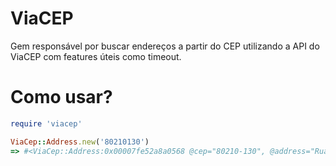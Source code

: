 # ViaCEP
Gem responsável por buscar endereços a partir do CEP utilizando a API do ViaCEP com features úteis como timeout.

# Como usar?

```ruby
require 'viacep'

ViaCep::Address.new('80210130')
=> #<ViaCep::Address:0x00007fe52a8a0568 @cep="80210-130", @address="Rua José Ananias Mauad", @neighborhood="Jardim Botânico", @city="Curitiba", @state="PR", @ibge="4106902", @gia="">
```

